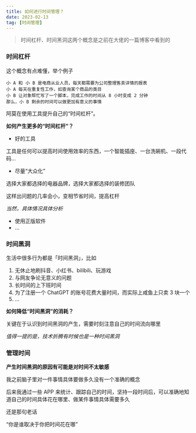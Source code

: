 ```yaml
---
title: 如何进行时间管理？
date: 2023-02-13
tag: [时间管理]
---
```


> 时间杠杆、时间黑洞这两个概念是之前在大佬的一篇博客中看到的

### 时间杠杆

这个概念有点难懂，举个例子

```
小 A 和 小 B 是电商从业人员，每天都需要为公司整理售卖详情的报表
小 A 每天在重复性工作，如查询某个商品的类目
小 B 让对象帮忙写了一个脚本，完成工作的时间从 8 小时变成 2 分钟
那么，小 B 剩余的时间可以做更加有意义的事情
```

阿莫在使用工具提升自己的“时间杠杆”。

**如何产生更多的“时间杠杆”？**

- 好的工具

工具是任何可以提高时间使用效率的东西，一个智能插座、一台洗碗机、一段代码...

- 尽量“大众化”

选择大家都选择的电器品牌，选择大家都选择的装修团队

这样出问题的几率会小，变相节省时间，提高杠杆

_当然，具体情况具体分析_

- 使用正版软件
- ...

### 时间黑洞

生活中很多行为都是「时间黑洞」，比如

1. 无休止地刷抖音、小红书、bilibili、玩游戏
2. 与网友争论无意义的问题
3. 长时间的上下班时间
4. 为了注册一个 ChatGPT 的账号花费大量时间，而实际上咸鱼上只卖 3 块一个
5. ...

**如何降低“时间黑洞”的消耗？**

关键在于认识到时间黑洞的产生，需要时刻注意自己的时间流向哪里

_值得一提的是，技术折腾有时候也是一种时间黑洞_

### 管理时间

**产生时间黑洞的原因有可能是对时间不太敏感**

我之前脑子里对一件事情具体要做多久没有一个准确的概念

后来我通过一些 APP 来统计、跟踪自己的时间，坚持一段时间后，可以准确地知道自己的时间具体花在哪里、做某件事情具体需要多久

还是那句老话

“你是谁取决于你把时间花在哪”

